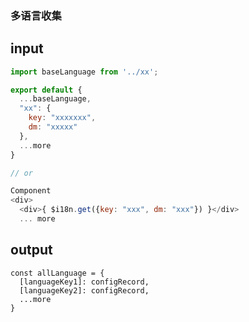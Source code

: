 ### 多语言收集

## input
```javascript
import baseLanguage from '../xx';

export default {
  ...baseLanguage,
  "xx": {
    key: "xxxxxxx",
    dm: "xxxxx"
  },
  ...more
}

// or

Component
<div>
  <div>{ $i18n.get({key: "xxx", dm: "xxx"}) }</div>
  ... more
```


## output

```javasctip
const allLanguage = {
  [languageKey1]: configRecord,
  [languageKey2]: configRecord,
  ...more
}
```
